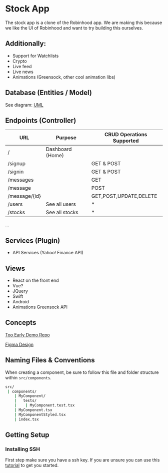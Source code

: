 # Stock App

The stock app is a clone of the Robinhood app. We are making this because we like the UI of Robinhood and want to try building this ourselves.

## Additionally:

- Support for Watchlists
- Crypto
- Live feed
- Live news
- Animations (Greensock, other cool animation libs)

## Database (Entities / Model)

See diagram:
[UML](https://drive.google.com/file/d/1xo0qRE1HOA4jNApH2B_lKBY-iSpMh2nJ/view?usp=sharing)

## Endpoints (Controller)

| URL           | Purpose          | CRUD Operations Supported |
| ------------- | ---------------- | ------------------------- |
| /             | Dashboard (Home) |                           |
| /signup       |                  | GET & POST                |
| /signin       |                  | GET & POST                |
| /messages     |                  | GET                       |
| /message      |                  | POST                      |
| /message/{id} |                  | GET,POST,UPDATE,DELETE    |
| /users        | See all users    | \*                        |
| /stocks       | See all stocks   | \*                        |

...

## Services (Plugin)

- API Services (Yahoo! Finance API)

## Views

- React on the front end
- Vue?
- JQuery
- Swift
- Android
- Animations Greensock API

## Concepts

[Too Early Demo Repo](https://github.com/vijayxtreme/stock-app-demo)

[Figma Design](https://www.figma.com/file/lR8osVzOIEQiaBUCiQM340/Stock-App?node-id=0%3A1)

## Naming Files & Conventions

When creating a component, be sure to follow this file and folder structure within `src/components`.

```sh
src/
 | components/
    | MyComponent/
    |   tests/
    |    | MyComponent.test.tsx
    | MyComponent.tsx
    | MyComponentStyled.tsx
    | index.tsx
```
## Getting Setup 

### Installing SSH

First step make sure you have a ssh key. If you are unsure you can use this [tutorial](https://gorails.com/setup/osx/11.0-big-sur#git) to get you started. 